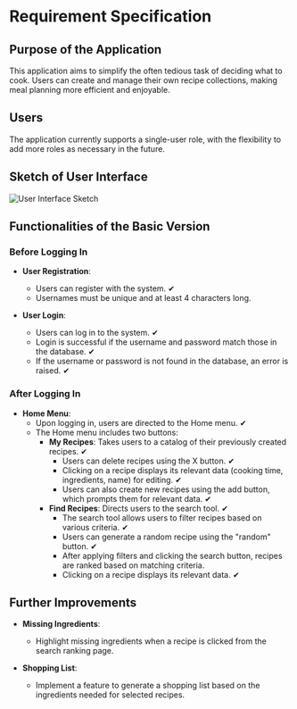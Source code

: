 # Requirement Specification

## Purpose of the Application

This application aims to simplify the often tedious task of deciding what to cook. Users can create and manage their own recipe collections, making meal planning more efficient and enjoyable.

## Users

The application currently supports a single-user role, with the flexibility to add more roles as necessary in the future.

## Sketch of User Interface

![User Interface Sketch](https://github.com/Germuu/ot-harjoitustyo/blob/master/recipe-app/documentation/Pictures/k%C3%A4ytt%C3%B6liittym%C3%A4%C3%B6.png)

## Functionalities of the Basic Version

### Before Logging In

- **User Registration**:
  - Users can register with the system. &#10004;
  - Usernames must be unique and at least 4 characters long.
  
- **User Login**:
  - Users can log in to the system. &#10004;
  - Login is successful if the username and password match those in the database. &#10004;
  - If the username or password is not found in the database, an error is raised. &#10004;

### After Logging In

- **Home Menu**:
  - Upon logging in, users are directed to the Home menu. &#10004;
  - The Home menu includes two buttons:
    * **My Recipes**: Takes users to a catalog of their previously created recipes. &#10004;
      - Users can delete recipes using the X button. &#10004;
      - Clicking on a recipe displays its relevant data (cooking time, ingredients, name) for editing. &#10004;
      - Users can also create new recipes using the add button, which prompts them for relevant data. &#10004;
    * **Find Recipes**: Directs users to the search tool. &#10004;
      - The search tool allows users to filter recipes based on various criteria. &#10004;
      - Users can generate a random recipe using the "random" button. &#10004;
      - After applying filters and clicking the search button, recipes are ranked based on matching criteria. 
      - Clicking on a recipe displays its relevant data. &#10004;

## Further Improvements
- **Missing Ingredients**:
  - Highlight missing ingredients when a recipe is clicked from the search ranking page.

- **Shopping List**:
  - Implement a feature to generate a shopping list based on the ingredients needed for selected recipes.
  


  

